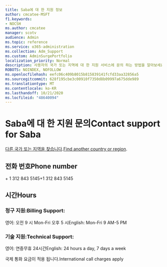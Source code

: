 ```yaml
---
title: Saba에 대 한 지원 정보
author: cmcatee-MSFT
f1.keywords:
- NOCSH
ms.author: cmcatee
manager: scotv
audience: Admin
ms.topic: reference
ms.service: o365-administration
ms.collection: Adm_Support
ms.custom: AdminSurgePortfolio
localization_priority: Normal
description: 사용자의 국가 또는 지역에 대 한 지원 서비스에 문의 하는 방법을 알아보세요.
ROBOTS: NOINDEX, NOFOLLOW
ms.openlocfilehash: eefc06c409b8015b815839141fcfd33aa32856a5
ms.sourcegitcommit: 628f195cbe3c00910f7350d8b09997a675dde989
ms.translationtype: MT
ms.contentlocale: ko-KR
ms.lasthandoff: 10/21/2020
ms.locfileid: "48640094"
---
```

# <a name="contact-support-for-saba"></a><span data-ttu-id="e2057-103">Saba에 대 한 지원 문의</span><span class="sxs-lookup"><span data-stu-id="e2057-103">Contact support for Saba</span></span>

<span data-ttu-id="e2057-104">[다른 국가 또는 지역을 찾습니다](../contact-support-for-business-products.md).</span><span class="sxs-lookup"><span data-stu-id="e2057-104">[Find another country or region](../contact-support-for-business-products.md).</span></span>

## <a name="phone-number"></a><span data-ttu-id="e2057-105">전화 번호</span><span class="sxs-lookup"><span data-stu-id="e2057-105">Phone number</span></span>
<span data-ttu-id="e2057-106">+ 1 312 843 5145</span><span class="sxs-lookup"><span data-stu-id="e2057-106">+1 312 843 5145</span></span>

## <a name="hours"></a><span data-ttu-id="e2057-107">시간</span><span class="sxs-lookup"><span data-stu-id="e2057-107">Hours</span></span>
### <a name="billing-support"></a><span data-ttu-id="e2057-108">청구 지원:</span><span class="sxs-lookup"><span data-stu-id="e2057-108">Billing Support:</span></span>

<span data-ttu-id="e2057-109">영어: 오전 9 시 Mon-Fri 오후 5 시</span><span class="sxs-lookup"><span data-stu-id="e2057-109">English: Mon-Fri 9 AM-5 PM</span></span>

### <a name="technical-support"></a><span data-ttu-id="e2057-110">기술 지원:</span><span class="sxs-lookup"><span data-stu-id="e2057-110">Technical Support:</span></span>

<span data-ttu-id="e2057-111">영어: 연중무휴 24시간</span><span class="sxs-lookup"><span data-stu-id="e2057-111">English: 24 hours a day, 7 days a week</span></span>

<span data-ttu-id="e2057-112">국제 통화 요금이 적용 됩니다.</span><span class="sxs-lookup"><span data-stu-id="e2057-112">International call charges apply</span></span>
